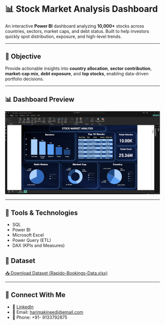 # 📊 Stock Market Analysis Dashboard

An interactive **Power BI** dashboard analyzing **10,000+** stocks across countries, sectors, market caps, and debt status. Built to help investors quickly spot distribution, exposure, and high-level trends.

---

## 🎯 Objective
Provide actionable insights into **country allocation**, **sector contribution**, **market-cap mix**, **debt exposure**, and **top stocks**, enabling data-driven portfolio decisions.

---

## 📊 Dashboard Preview

![Stock Market Analysis Dashboard](https://github.com/HariMakineedi/Stock_Market_Analysis_Dashboard/blob/main/Screenshot%202025-08-17%20200428.png)

---

## 🔧 Tools & Technologies

- SQL
- Power BI
- Microsoft Excel
- Power Query (ETL)
- DAX (KPIs and Measures)

## 📁 Dataset

[📥 Download Dataset (Rapido-Bookings-Data.xlsx)](https://github.com/HariMakineedi/Rapido_Rides_Data_Analysis/blob/main/Bookings%20.csv.xlsx)





---

## 🤝 Connect With Me

- 💼 [LinkedIn](https://www.linkedin.com/in/hari-makineedi/)
- 📧 Email: harimakineedi@email.com
- 📱 Phone: +91- 9133792875




